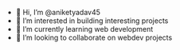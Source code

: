 - 👋 Hi, I’m @aniketyadav45
- 👀 I’m interested in building interesting projects
- 🌱 I’m currently learning web development
- 💞️ I’m looking to collaborate on webdev projects


<!---
aniketyadav45/aniketyadav45 is a ✨ special ✨ repository because its `README.md` (this file) appears on your GitHub profile.
You can click the Preview link to take a look at your changes.
--->
